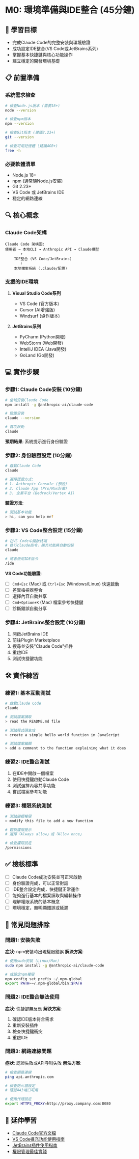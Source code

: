 # M0: 環境準備與IDE整合 (45分鐘)

## 🎯 學習目標
- 完成Claude Code的完整安裝與環境驗證
- 成功設定IDE整合(VS Code或JetBrains系列)
- 掌握基本快捷鍵與核心功能操作
- 建立穩定的開發環境基礎

## 📋 前置準備
### 系統需求檢查
```bash
# 檢查Node.js版本 (需要18+)
node --version

# 檢查npm版本
npm --version

# 檢查Git版本 (建議2.23+)
git --version

# 檢查可用記憶體 (建議4GB+)
free -h
```

### 必要軟體清單
- Node.js 18+ 
- npm (通常隨Node.js安裝)
- Git 2.23+
- VS Code 或 JetBrains IDE
- 穩定的網路連線

## 🔍 核心概念

### Claude Code架構
```
Claude Code 架構圖:
使用者 → 本地CLI → Anthropic API → Claude模型
       ↑
    IDE整合 (VS Code/JetBrains)
       ↑
    本地檔案系統 (.claude/配置)
```

### 支援的IDE環境
1. **Visual Studio Code系列**
   - VS Code (官方版本)
   - Cursor (AI增強版)
   - Windsurf (協作版本)

2. **JetBrains系列**
   - PyCharm (Python開發)
   - WebStorm (Web開發)
   - IntelliJ IDEA (Java開發)
   - GoLand (Go開發)

## 💻 實作步驟

### 步驟1: Claude Code安裝 (10分鐘)
```bash
# 全域安裝Claude Code
npm install -g @anthropic-ai/claude-code

# 驗證安裝
claude --version

# 首次啟動
claude
```

**預期結果**: 系統提示進行身份驗證

### 步驟2: 身份驗證設定 (10分鐘)
```bash
# 啟動Claude Code
claude

# 選擇認證方式:
# 1. Anthropic Console (預設)
# 2. Claude App (Pro/Max計畫)
# 3. 企業平台 (Bedrock/Vertex AI)
```

**驗證方法**:
```bash
# 測試基本功能
> hi, can you help me?
```

### 步驟3: VS Code整合設定 (15分鐘)
```bash
# 在VS Code中開啟終端
# 執行claude指令，擴充功能將自動安裝
claude

# 或者使用IDE指令
/ide
```

**VS Code功能驗證**:
- [ ] `Cmd+Esc` (Mac) 或 `Ctrl+Esc` (Windows/Linux) 快速啟動
- [ ] 差異檢視器整合
- [ ] 選擇內容自動共享
- [ ] `Cmd+Option+K` (Mac) 檔案參考快捷鍵
- [ ] 診斷錯誤自動分享

### 步驟4: JetBrains整合設定 (10分鐘)
1. 開啟JetBrains IDE
2. 前往Plugin Marketplace
3. 搜尋並安裝"Claude Code"插件
4. 重啟IDE
5. 測試快捷鍵功能

## 🛠️ 實作練習

### 練習1: 基本互動測試
```bash
# 啟動Claude Code
claude

# 測試檔案讀取
> read the README.md file

# 測試程式碼生成
> create a simple hello world function in JavaScript

# 測試檔案編輯
> add a comment to the function explaining what it does
```

### 練習2: IDE整合測試
1. 在IDE中開啟一個檔案
2. 使用快捷鍵啟動Claude Code
3. 測試選擇內容共享功能
4. 嘗試檔案參考功能

### 練習3: 權限系統測試
```bash
# 測試編輯權限
> modify this file to add a new function

# 觀察權限提示
# 選擇「Always allow」或「Allow once」

# 檢查權限設定
/permissions
```

## ✅ 檢核標準
- [ ] Claude Code成功安裝並可正常啟動
- [ ] 身份驗證完成，可以正常對話
- [ ] IDE整合設定完成，快捷鍵正常運作
- [ ] 能夠進行基本的檔案讀取與編輯操作
- [ ] 理解權限系統的基本概念
- [ ] 環境穩定，無明顯錯誤或延遲

## 🚨 常見問題排除

### 問題1: 安裝失敗
**症狀**: npm安裝時出現權限錯誤
**解決方案**:
```bash
# 使用sudo安裝 (Linux/Mac)
sudo npm install -g @anthropic-ai/claude-code

# 或設定npm權限
npm config set prefix ~/.npm-global
export PATH=~/.npm-global/bin:$PATH
```

### 問題2: IDE整合無法使用
**症狀**: 快捷鍵無反應
**解決方案**:
1. 確認IDE版本符合需求
2. 重新安裝插件
3. 檢查快捷鍵衝突
4. 重啟IDE

### 問題3: 網路連線問題
**症狀**: 認證失敗或API呼叫失敗
**解決方案**:
```bash
# 檢查網路連線
ping api.anthropic.com

# 檢查防火牆設定
# 確認443端口可用

# 使用代理設定
export HTTPS_PROXY=http://proxy.company.com:8080
```

## 📖 延伸學習
- [Claude Code官方文檔](https://docs.anthropic.com/en/docs/claude-code)
- [VS Code擴充功能使用指南](https://docs.anthropic.com/s/claude-code-vscode)
- [JetBrains插件使用指南](https://docs.anthropic.com/s/claude-code-jetbrains)
- [權限管理最佳實踐](https://docs.anthropic.com/en/docs/claude-code/security)